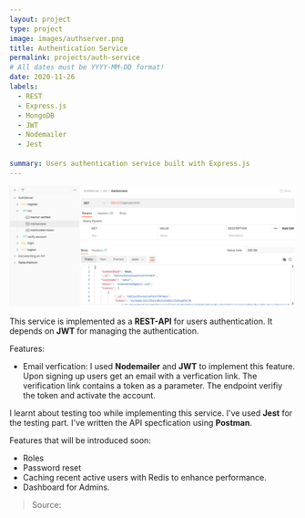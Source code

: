 ```yaml
---
layout: project
type: project
image: images/authserver.png
title: Authentication Service
permalink: projects/auth-service
# All dates must be YYYY-MM-DD format!
date: 2020-11-26
labels:
  - REST
  - Express.js
  - MongoDB
  - JWT
  - Nodemailer
  - Jest

summary: Users authentication service built with Express.js
---
```


<img src="../images/authserver.png" class='ui medium image'>

This service is implemented as a **REST-API** for users authentication. It depends on **JWT** for managing the authentication.

Features:
- Email verfication:
    I used **Nodemailer** and **JWT** to implement this feature. Upon signing up users get an email with a verfication link. The verification link contains a token as a parameter. The endpoint verifiy the token and activate the account.

I learnt about testing too while implementing this service. I've used **Jest** for the testing part.
I've written the API specfication using **Postman**.

Features that will be introduced soon:
- Roles
- Password reset
- Caching recent active users with Redis to enhance performance.
- Dashboard for Admins.

> Source: <a href="https://github.com/3omer/authServer"><i class="large github icon"></i></a>
